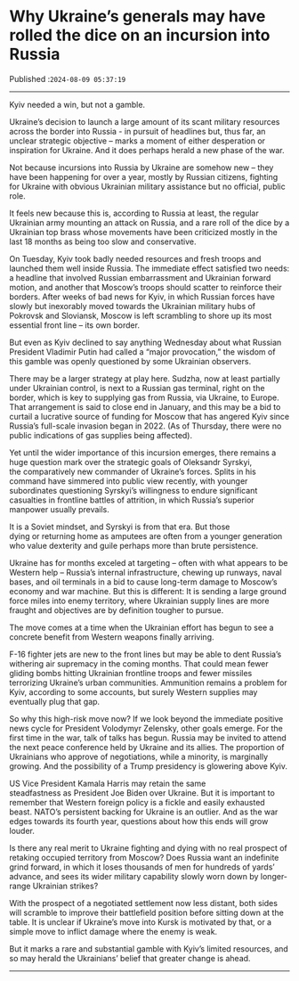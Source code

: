 # Why Ukraine’s generals may have rolled the dice on an incursion into Russia

Published :`2024-08-09 05:37:19`

---

Kyiv needed a win, but not a gamble.

Ukraine’s decision to launch a large amount of its scant military resources across the border into Russia - in pursuit of headlines but, thus far, an unclear strategic objective – marks a moment of either desperation or inspiration for Ukraine. And it does perhaps herald a new phase of the war.

Not because incursions into Russia by Ukraine are somehow new – they have been happening for over a year, mostly by Russian citizens, fighting for Ukraine with obvious Ukrainian military assistance but no official, public role.

It feels new because this is, according to Russia at least, the regular Ukrainian army mounting an attack on Russia, and a rare roll of the dice by a Ukrainian top brass whose movements have been criticized mostly in the last 18 months as being too slow and conservative.

On Tuesday, Kyiv took badly needed resources and fresh troops and launched them well inside Russia. The immediate effect satisfied two needs: a headline that involved Russian embarrassment and Ukrainian forward motion, and another that Moscow’s troops should scatter to reinforce their borders. After weeks of bad news for Kyiv, in which Russian forces have slowly but inexorably moved towards the Ukrainian military hubs of Pokrovsk and Sloviansk, Moscow is left scrambling to shore up its most essential front line – its own border.

But even as Kyiv declined to say anything Wednesday about what Russian President Vladimir Putin had called a “major provocation,” the wisdom of this gamble was openly questioned by some Ukrainian observers.

There may be a larger strategy at play here. Sudzha, now at least partially under Ukrainian control, is next to a Russian gas terminal, right on the border, which is key to supplying gas from Russia, via Ukraine, to Europe. That arrangement is said to close end in January, and this may be a bid to curtail a lucrative source of funding for Moscow that has angered Kyiv since Russia’s full-scale invasion began in 2022. (As of Thursday, there were no public indications of gas supplies being affected).

Yet until the wider importance of this incursion emerges, there remains a huge question mark over the strategic goals of Oleksandr Syrskyi, the comparatively new commander of Ukraine’s forces. Splits in his command have simmered into public view recently, with younger subordinates questioning Syrskyi’s willingness to endure significant casualties in frontline battles of attrition, in which Russia’s superior manpower usually prevails.

It is a Soviet mindset, and Syrskyi is from that era. But those dying or returning home as amputees are often from a younger generation who value dexterity and guile perhaps more than brute persistence.

Ukraine has for months exceled at targeting – often with what appears to be Western help – Russia’s internal infrastructure, chewing up runways, naval bases, and oil terminals in a bid to cause long-term damage to Moscow’s economy and war machine. But this is different: It is sending a large ground force miles into enemy territory, where Ukrainian supply lines are more fraught and objectives are by definition tougher to pursue.

The move comes at a time when the Ukrainian effort has begun to see a concrete benefit from Western weapons finally arriving.

F-16 fighter jets are new to the front lines but may be able to dent Russia’s withering air supremacy in the coming months. That could mean fewer gliding bombs hitting Ukrainian frontline troops and fewer missiles terrorizing Ukraine’s urban communities. Ammunition remains a problem for Kyiv, according to some accounts, but surely Western supplies may eventually plug that gap.

So why this high-risk move now? If we look beyond the immediate positive news cycle for President Volodymyr Zelensky, other goals emerge. For the first time in the war, talk of talks has begun. Russia may be invited to attend the next peace conference held by Ukraine and its allies. The proportion of Ukrainians who approve of negotiations, while a minority, is marginally growing. And the possibility of a Trump presidency is glowering above Kyiv.

US Vice President Kamala Harris may retain the same steadfastness as President Joe Biden over Ukraine. But it is important to remember that Western foreign policy is a fickle and easily exhausted beast. NATO’s persistent backing for Ukraine is an outlier. And as the war edges towards its fourth year, questions about how this ends will grow louder.

Is there any real merit to Ukraine fighting and dying with no real prospect of retaking occupied territory from Moscow? Does Russia want an indefinite grind forward, in which it loses thousands of men for hundreds of yards’ advance, and sees its wider military capability slowly worn down by longer-range Ukrainian strikes?

With the prospect of a negotiated settlement now less distant, both sides will scramble to improve their battlefield position before sitting down at the table. It is unclear if Ukraine’s move into Kursk is motivated by that, or a simple move to inflict damage where the enemy is weak.

But it marks a rare and substantial gamble with Kyiv’s limited resources, and so may herald the Ukrainians’ belief that greater change is ahead.

---

